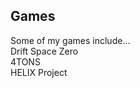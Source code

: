 <link rel="stylesheet" type="text/css" href="https://ryanyearsley.github.io/style.css">

## Games
Some of my games include...  
Drift Space Zero  
4TONS  
HELIX Project
